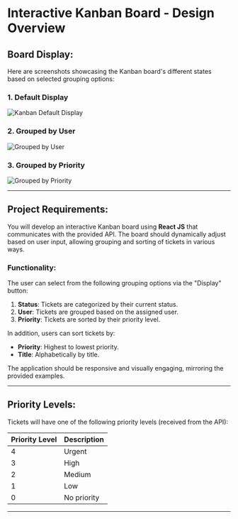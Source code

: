 # **Interactive Kanban Board - Design Overview**

## **Board Display:**

Here are screenshots showcasing the Kanban board's different states based on selected grouping options:

### **1. Default Display**
![Kanban Default Display](https://github.com/user-attachments/assets/88ef2827-4a7b-402b-9d65-bb19175380c0)


### **2. Grouped by User**
![Grouped by User](https://github.com/user-attachments/assets/57f81c42-d0f9-44ca-9f32-8658af8ffc5c)


### **3. Grouped by Priority**
![Grouped by Priority](https://github.com/user-attachments/assets/063e8e46-8117-4605-9d55-fd54ee8466e5)


---

## **Project Requirements:**

You will develop an interactive Kanban board using **React JS** that communicates with the provided API. The board should dynamically adjust based on user input, allowing grouping and sorting of tickets in various ways.

### **Functionality:**

The user can select from the following grouping options via the "Display" button:

1. **Status**: Tickets are categorized by their current status.
2. **User**: Tickets are grouped based on the assigned user.
3. **Priority**: Tickets are sorted by their priority level.

In addition, users can sort tickets by:
- **Priority**: Highest to lowest priority.
- **Title**: Alphabetically by title.

The application should be responsive and visually engaging, mirroring the provided examples.

---

## **Priority Levels:**

Tickets will have one of the following priority levels (received from the API):

| Priority Level | Description  |
|----------------|--------------|
| 4              | Urgent       |
| 3              | High         |
| 2              | Medium       |
| 1              | Low          |
| 0              | No priority  |

---

